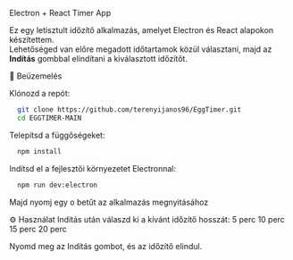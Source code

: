 Electron + React Timer App

Ez egy letisztult időzítő alkalmazás, amelyet Electron és React alapokon készítettem.  
Lehetőséged van előre megadott időtartamok közül választani, majd az **Indítás** gombbal elindítani a kiválasztott időzítőt.

🚀 Beüzemelés

Klónozd a repót:
  ```bash
    git clone https://github.com/terenyijanos96/EggTimer.git
    cd EGGTIMER-MAIN
  ```

Telepítsd a függőségeket:
```bash
  npm install
  ```

Indítsd el a fejlesztői környezetet Electronnal:
```bash
  npm run dev:electron
  ```

Majd nyomj egy o betűt az alkalmazás megnyitásához

⚙️ Használat
Indítás után válaszd ki a kívánt időzítő hosszát:
  5 perc
  10 perc
  15 perc
  20 perc

Nyomd meg az Indítás gombot, és az időzítő elindul.

